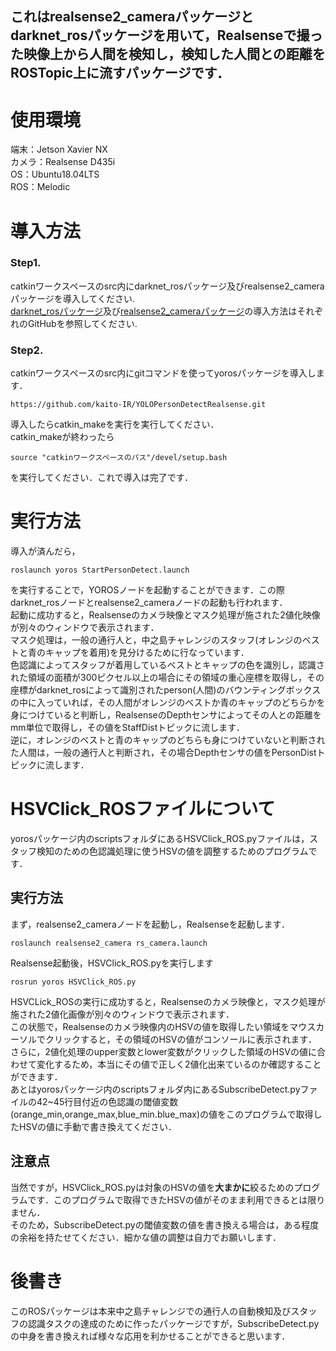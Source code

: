 ## これはrealsense2_cameraパッケージとdarknet_rosパッケージを用いて，Realsenseで撮った映像上から人間を検知し，検知した人間との距離をROSTopic上に流すパッケージです．  
# 使用環境  
端末：Jetson Xavier NX  
カメラ：Realsense D435i  
OS：Ubuntu18.04LTS  
ROS：Melodic　　
# 導入方法
### Step1.
catkinワークスペースのsrc内にdarknet_rosパッケージ及びrealsense2_cameraパッケージを導入してください.  
[darknet_rosパッケージ](https://github.com/leggedrobotics/darknet_ros)及び[realsense2_cameraパッケージ](https://github.com/IntelRealSense/realsense-ros)の導入方法はそれぞれのGitHubを参照してください.  
### Step2.
catkinワークスペースのsrc内にgitコマンドを使ってyorosパッケージを導入します．

	https://github.com/kaito-IR/YOLOPersonDetectRealsense.git
導入したらcatkin_makeを実行を実行してください．  
catkin_makeが終わったら

	source "catkinワークスペースのパス"/devel/setup.bash
を実行してください．これで導入は完了です．
# 実行方法
導入が済んだら，

	roslaunch yoros StartPersonDetect.launch 
を実行することで，YOROSノードを起動することができます．この際darknet_rosノードとrealsense2_cameraノードの起動も行われます．  
起動に成功すると，Realsenseのカメラ映像とマスク処理が施された2値化映像が別々のウィンドウで表示されます．  
マスク処理は，一般の通行人と，中之島チャレンジのスタッフ(オレンジのベストと青のキャップを着用)を見分けるために行なっています．  
色認識によってスタッフが着用しているベストとキャップの色を識別し，認識された領域の面積が300ピクセル以上の場合にその領域の重心座標を取得し，その座標がdarknet_rosによって識別されたperson(人間)のバウンティングボックスの中に入っていれば，その人間がオレンジのベストか青のキャップのどちらかを身につけていると判断し，RealsenseのDepthセンサによってその人との距離をmm単位で取得し，その値をStaffDistトピックに流します．  
逆に，オレンジのベストと青のキャップのどちらも身につけていないと判断された人間は，一般の通行人と判断され，その場合Depthセンサの値をPersonDistトピックに流します．
# HSVClick_ROSファイルについて
yorosパッケージ内のscriptsフォルダにあるHSVClick_ROS.pyファイルは，スタッフ検知のための色認識処理に使うHSVの値を調整するためのプログラムです．  
## 実行方法
まず，realsense2_cameraノードを起動し，Realsenseを起動します．

	roslaunch realsense2_camera rs_camera.launch
Realsense起動後，HSVClick_ROS.pyを実行します

	rosrun yoros HSVClick_ROS.py 
HSVCLick_ROSの実行に成功すると，Realsenseのカメラ映像と，マスク処理が施された2値化画像が別々のウィンドウで表示されます．  
この状態で，Realsenseのカメラ映像内のHSVの値を取得したい領域をマウスカーソルでクリックすると，その領域のHSVの値がコンソールに表示されます．  
さらに，2値化処理のupper変数とlower変数がクリックした領域のHSVの値に合わせて変化するため，本当にその値で正しく2値化出来ているのか確認することができます．  
あとはyorosパッケージ内のscriptsフォルダ内にあるSubscribeDetect.pyファイルの42~45行目付近の色認識の閾値変数(orange_min,orange_max,blue_min.blue_max)の値をこのプログラムで取得したHSVの値に手動で書き換えてください．
## 注意点
当然ですが，HSVClick_ROS.pyは対象のHSVの値を**大まかに**絞るためのプログラムです．このプログラムで取得できたHSVの値がそのまま利用できるとは限りません．  
そのため，SubscribeDetect.pyの閾値変数の値を書き換える場合は，ある程度の余裕を持たせてください．細かな値の調整は自力でお願いします．
# 後書き
このROSパッケージは本来中之島チャレンジでの通行人の自動検知及びスタッフの認識タスクの達成のために作ったパッケージですが，SubscribeDetect.pyの中身を書き換えれば様々な応用を利かせることができると思います．

